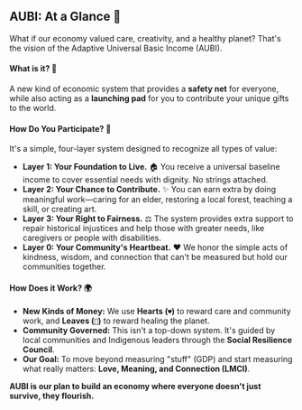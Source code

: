 ## **AUBI: At a Glance 🌱**

What if our economy valued care, creativity, and a healthy planet? That's the vision of the Adaptive Universal Basic Income (AUBI).

#### **What is it?** 💖
A new kind of economic system that provides a **safety net** for everyone, while also acting as a **launching pad** for you to contribute your unique gifts to the world.

#### **How Do You Participate?** 🤝
It's a simple, four-layer system designed to recognize all types of value:

* **Layer 1: Your Foundation to Live.** 🏠
    You receive a universal baseline income to cover essential needs with dignity. No strings attached.
* **Layer 2: Your Chance to Contribute.** ✨
    You can earn extra by doing meaningful work—caring for an elder, restoring a local forest, teaching a skill, or creating art.
* **Layer 3: Your Right to Fairness.** ⚖️
    The system provides extra support to repair historical injustices and help those with greater needs, like caregivers or people with disabilities.
* **Layer 0: Your Community's Heartbeat.** ❤️
    We honor the simple acts of kindness, wisdom, and connection that can't be measured but hold our communities together.

#### **How Does it Work?** 🌍
* **New Kinds of Money:** We use **Hearts (`♥`)** to reward care and community work, and **Leaves (`🍃`)** to reward healing the planet.
* **Community Governed:** This isn't a top-down system. It's guided by local communities and Indigenous leaders through the **Social Resilience Council**.
* **Our Goal:** To move beyond measuring "stuff" (GDP) and start measuring what really matters: **Love, Meaning, and Connection (LMCI)**.

**AUBI is our plan to build an economy where everyone doesn't just survive, they flourish.**

